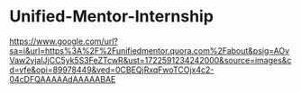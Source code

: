 # Unified-Mentor-Internship

https://www.google.com/url?sa=i&url=https%3A%2F%2Funifiedmentor.quora.com%2Fabout&psig=AOvVaw2vjalJjCC5yk5S3FeZTcwR&ust=1722591234242000&source=images&cd=vfe&opi=89978449&ved=0CBEQjRxqFwoTCOjx4c2-04cDFQAAAAAdAAAAABAE
